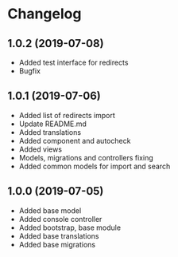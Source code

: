 Changelog
=========
 
## 1.0.2 (2019-07-08)
 * Added test interface for redirects
 * Bugfix
 
## 1.0.1 (2019-07-06)
 * Added list of redirects import
 * Update README.md
 * Added translations
 * Added component and autocheck
 * Added views
 * Models, migrations and controllers fixing
 * Added common models for import and search
 
## 1.0.0 (2019-07-05)
 * Added base model
 * Added console controller
 * Added bootstrap, base module
 * Added base translations
 * Added base migrations